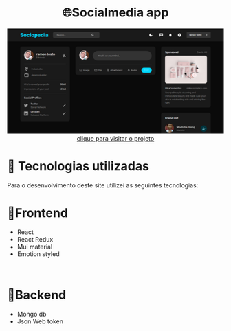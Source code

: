 <h1 align="center">🌐Socialmedia app</h1><span>

<div align="center">
<img src=".github/social.png" />
</div>

<div align="center">
<a href="https://socialmedia-frontend3.onrender.com/" target="_blank">clique para visitar o projeto</a>
</div>


<h1>💼 Tecnologias utilizadas</h1>
<p>Para o desenvolvimento deste site utilizei as seguintes tecnologias:</p>
<h1>🔵Frontend</h1>
<ul>
<li>React</li>
<li>React Redux</li>
<li>Mui material</li>
<li>Emotion styled</li>
</ul>
<br>
<h1>🔴Backend</h1>
<ul>
<li>Mongo db</li>
<li>Json Web token</li>
</ul>